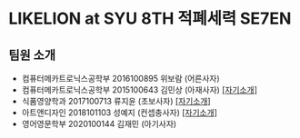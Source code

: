 # LIKELION at SYU 8TH 적폐세력 SE7EN
## 팀원 소개
- 컴퓨터메카트로닉스공학부 2016100895 위보람 (어른사자)
- 컴퓨터메카트로닉스공학부 2015100643 김민상
(아재사자) [[자기소개]](https://syulion8th.github.io/SE7EN/minsang.html)
- 식품영양학과 2017100713 류지윤 (초보사자) [[자기소개]](https://syulion8th.github.io/SE7EN/김지윤/jiyun.html)
- 아트앤디자인 2018101103 성예지 (컨셉충사자) [[자기소개]](https://syulion8th.github.io/SE7EN/성예지/index.html)
- 영어영문학부 2020100144 김재민 (아기사자)
